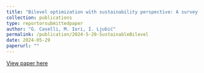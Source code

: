 ```yaml
---
title: "Bilevel optimization with sustainability perspective: A survey on applications"
collection: publications
type: reportorsubmittedpaper
author: "G. Caselli, M. Iori, I. Ljubić"
permalink: /publication/2024-5-29-SustainableBilevel
date: 2024-05-29
paperurl: ""
---
```


[View paper here](https://arxiv.org/abs/2406.07184)
